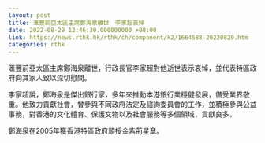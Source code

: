 ```yaml
---
layout: post
title: 滙豐前亞太區主席鄭海泉離世　李家超哀悼
date: 2022-08-29 12:46:30.000000000 +08:00
link: https://news.rthk.hk/rthk/ch/component/k2/1664588-20220829.htm
categories: rthk
---
```


滙豐前亞太區主席鄭海泉離世，行政長官李家超對他逝世表示哀悼，並代表特區政府向其家人致以深切慰問。
 
李家超說，鄭海泉是傑出銀行家，多年來推動本港銀行業穩健發展，備受業界敬重。他致力貢獻社會，曾參與不同政府法定及諮詢委員會的工作，並積極參與公益事務，對香港的文化體育、保護文物以及社會服務等多個領域，貢獻良多。

鄭海泉在2005年獲香港特區政府頒授金紫荊星章。
